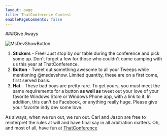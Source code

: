 ```yaml
---
layout: page
title: ThatConference Contest
enablePageComments: false 
---
```


###Give Aways

![MsDevShowButton](/images/button.png)

1. **Stickers** - Free! Just stop by our table during the conference and pick some up. Don't forget a few for those who couldn't come camping with us this year at ThatConference.
2. **Button** - Tweet out something awesome to all your Tweeps while mentioning @msdevshow. Limited quantity, these are on a first come, first served basis.
3. **Hat** - These bad boys are pretty rare. To get yours, you must meet the same requirements for a button **as well as** tweet out your love of your favorite Windows Store or Windows Phone app, with a link to it. In addition, this can't be Facebook, or anything really huge. Please give your favorite indy dev some love.

As always, when we run out, we run out. Carl and Jason are free to reinterpret the rules at will and have final say in all arbitration matters. Oh, and most of all, have fun at [ThatConference](https://www.thatconference.com/)      
 